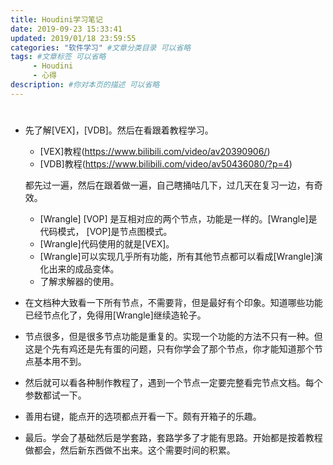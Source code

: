 ```yaml
---
title: Houdini学习笔记
date: 2019-09-23 15:33:41
updated: 2019/01/18 23:59:55
categories: "软件学习" #文章分类目录 可以省略
tags: #文章标签 可以省略
     - Houdini
     - 心得
description: #你对本页的描述 可以省略
---
```


#

- 先了解[VEX]，[VDB]。然后在看跟着教程学习。

    + [VEX]教程(https://www.bilibili.com/video/av20390906/) 
    + [VDB]教程(https://www.bilibili.com/video/av50436080/?p=4)  
      
    都先过一遍，然后在跟着做一遍，自己瞎捅咕几下，过几天在复习一边，有奇效。  
    
    - [Wrangle] [VOP] 是互相对应的两个节点，功能是一样的。[Wrangle]是代码模式， [VOP]是节点图模式。
    - [Wrangle]代码使用的就是[VEX]。
    - [Wrangle]可以实现几乎所有功能，所有其他节点都可以看成[Wrangle]演化出来的成品变体。
    + 了解求解器的使用。

- 在文档种大致看一下所有节点，不需要背，但是最好有个印象。知道哪些功能已经节点化了，免得用[Wrangle]继续造轮子。

- 节点很多，但是很多节点功能是重复的。实现一个功能的方法不只有一种。但这是个先有鸡还是先有蛋的问题，只有你学会了那个节点，你才能知道那个节点基本用不到。

- 然后就可以看各种制作教程了，遇到一个节点一定要完整看完节点文档。每个参数都试一下。

- 善用右键，能点开的选项都点开看一下。颇有开箱子的乐趣。

- 最后。学会了基础然后是学套路，套路学多了才能有思路。开始都是按着教程做都会，然后新东西做不出来。这个需要时间的积累。